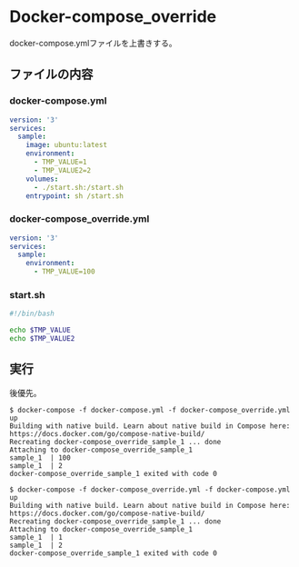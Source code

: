 # Docker-compose_override

docker-compose.ymlファイルを上書きする。

## ファイルの内容

### docker-compose.yml

``` yml
version: '3'
services:
  sample:
    image: ubuntu:latest
    environment:
      - TMP_VALUE=1
      - TMP_VALUE2=2
    volumes:
      - ./start.sh:/start.sh
    entrypoint: sh /start.sh
```

### docker-compose_override.yml

``` yml
version: '3'
services:
  sample:
    environment:
      - TMP_VALUE=100
```

### start.sh

``` sh
#!/bin/bash

echo $TMP_VALUE
echo $TMP_VALUE2
```

## 実行

後優先。

```
$ docker-compose -f docker-compose.yml -f docker-compose_override.yml up
Building with native build. Learn about native build in Compose here: https://docs.docker.com/go/compose-native-build/
Recreating docker-compose_override_sample_1 ... done
Attaching to docker-compose_override_sample_1
sample_1  | 100
sample_1  | 2
docker-compose_override_sample_1 exited with code 0
```

```
$ docker-compose -f docker-compose_override.yml -f docker-compose.yml up
Building with native build. Learn about native build in Compose here: https://docs.docker.com/go/compose-native-build/
Recreating docker-compose_override_sample_1 ... done
Attaching to docker-compose_override_sample_1
sample_1  | 1
sample_1  | 2
docker-compose_override_sample_1 exited with code 0
```